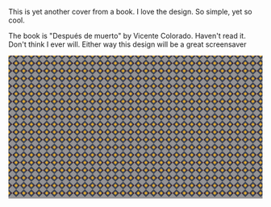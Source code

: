 This is yet another cover from a book. I love the design. So simple, yet so cool. 

The book is "Después de muerto" by Vicente Colorado. Haven't read it. Don't think I ever will. Either way this design will be a great screensaver  

![result](cover2.png)
